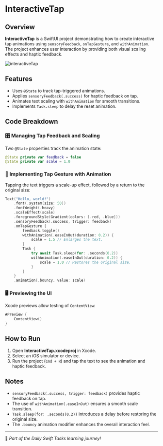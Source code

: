 # InteractiveTap

## Overview
**InteractiveTap** is a SwiftUI project demonstrating how to create interactive tap animations using `sensoryFeedback`, `onTapGesture`, and `withAnimation`. The project enhances user interaction by providing both visual scaling effects and haptic feedback.

![interactiveTap](https://github.com/user-attachments/assets/a83848c5-e8e3-4252-ae37-809cffe0d15b)

## Features
- Uses `@State` to track tap-triggered animations.
- Applies `sensoryFeedback(.success)` for haptic feedback on tap.
- Animates text scaling with `withAnimation` for smooth transitions.
- Implements `Task.sleep` to delay the reset animation.

## Code Breakdown

### 🎛️ Managing Tap Feedback and Scaling
Two `@State` properties track the animation state:

```swift
@State private var feedback = false
@State private var scale = 1.0
```

### 🔄 Implementing Tap Gesture with Animation
Tapping the text triggers a scale-up effect, followed by a return to the original size:

```swift
Text("Hello, world!")
    .font(.system(size: 50))
    .fontWeight(.heavy)
    .scaleEffect(scale)
    .foregroundStyle(Gradient(colors: [.red, .blue]))
    .sensoryFeedback(.success, trigger: feedback)
    .onTapGesture {
        feedback.toggle()
        withAnimation(.easeInOut(duration: 0.2)) {
            scale = 1.5 // Enlarges the text.
        }
        Task {
            try await Task.sleep(for: .seconds(0.2))
            withAnimation(.easeInOut(duration: 0.2)) {
                scale = 1.0 // Restores the original size.
            }
        }
    }
    .animation(.bouncy, value: scale)
```

### 🖥️ Previewing the UI
Xcode previews allow testing of `ContentView`:

```swift
#Preview {
    ContentView()
}
```

## How to Run
1. Open **InteractiveTap.xcodeproj** in Xcode.
2. Select an iOS simulator or device.
3. Run the project (`Cmd + R`) and tap the text to see the animation and haptic feedback.

## Notes
- `sensoryFeedback(.success, trigger: feedback)` provides haptic feedback on tap.
- The use of `withAnimation(.easeInOut)` ensures a smooth scale transition.
- `Task.sleep(for: .seconds(0.2))` introduces a delay before restoring the original size.
- The `.bouncy` animation modifier enhances the overall interaction feel.

---
🚀 *Part of the Daily Swift Tasks learning journey!*
